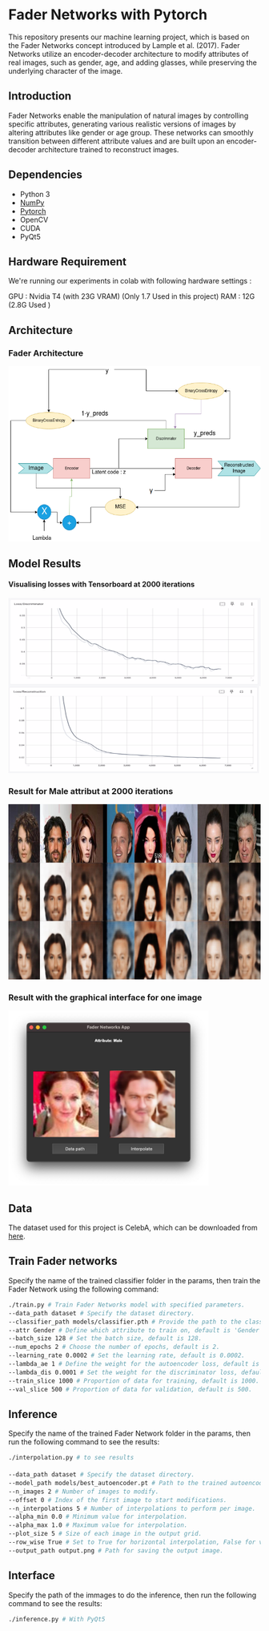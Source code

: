 # Fader Networks with Pytorch

This repository presents our machine learning project, which is based on the Fader Networks concept introduced by Lample et al. (2017). Fader Networks utilize an encoder-decoder architecture to modify attributes of real images, such as gender, age, and adding glasses, while preserving the underlying character of the image.

## Introduction

Fader Networks enable the manipulation of natural images by controlling specific attributes, generating various realistic versions of images by altering attributes like gender or age group. These networks can smoothly transition between different attribute values and are built upon an encoder-decoder architecture trained to reconstruct images.


## Dependencies

- Python 3
- [NumPy](http://www.numpy.org/)
- [Pytorch](https://pytorch.org/)
- OpenCV
- CUDA
- PyQt5

## Hardware Requirement
We're running our experiments in colab with following hardware settings : 

GPU : Nvidia T4 (with 23G VRAM) (Only 1.7 Used in this project)
RAM : 12G (2.8G Used )

## Architecture

### Fader Architecture
<img src="./fig/FaderNetworks1.png" alt="Model Results" width="600" height="350"/>


## Model Results
#### Visualising losses with Tensorboard at 2000 iterations
<img src="./fig/loss_FN.jpg" alt="Model Results" width="800" height="350"/>


### Result for Male attribut at 2000 iterations
<img src="./fig/FaderNet_Male_step_2000.jpg" alt="Model Results" width="800" height="350"/>

### Result with the graphical interface for one image
<img src="./fig/interface.jpg" alt="Model Results" width="400" height="350"/>

## Data

The dataset used for this project is CelebA, which can be downloaded from [here](https://mmlab.ie.cuhk.edu.hk/projects/CelebA.html).

## Train Fader networks
Specify the name of the trained classifier folder in the params, then train the Fader Network using the following command:
```bash
./train.py # Train Fader Networks model with specified parameters.
--data_path dataset # Specify the dataset directory.
--classifier_path models/classifier.pth # Provide the path to the classifier model.
--attr Gender # Define which attribute to train on, default is 'Gender'.
--batch_size 128 # Set the batch size, default is 128.
--num_epochs 2 # Choose the number of epochs, default is 2.
--learning_rate 0.0002 # Set the learning rate, default is 0.0002.
--lambda_ae 1 # Define the weight for the autoencoder loss, default is 1.
--lambda_dis 0.0001 # Set the weight for the discriminator loss, default is 0.0001.
--train_slice 1000 # Proportion of data for training, default is 1000.
--val_slice 500 # Proportion of data for validation, default is 500.

```

## Inference
Specify the name of the trained Fader Network folder in the params, then run the following command to see the results:
```bash
./interpolation.py # to see results

--data_path dataset # Specify the dataset directory.
--model_path models/best_autoencoder.pt # Path to the trained autoencoder model.
--n_images 2 # Number of images to modify.
--offset 0 # Index of the first image to start modifications.
--n_interpolations 5 # Number of interpolations to perform per image.
--alpha_min 0.0 # Minimum value for interpolation.
--alpha_max 1.0 # Maximum value for interpolation.
--plot_size 5 # Size of each image in the output grid.
--row_wise True # Set to True for horizontal interpolation, False for vertical.
--output_path output.png # Path for saving the output image.

```

## Interface
Specify the path of the immages to do the inference, then run the following command to see the results:
```bash
./inference.py # With PyQt5

```
